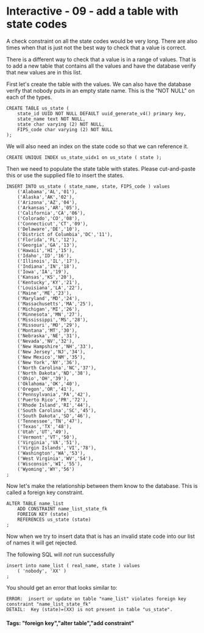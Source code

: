 



<style>
.pagebreak { page-break-before: always; }
.half { height: 200px; }
</style>





# Interactive - 09 - add a table with state codes

A check constraint on all the state codes would be very long.   There are also
times when that is just not the best way to check that a value is correct.

There is a different way to check that a value is in a range of values.
That is to add a new table that contains all the values and have the
database verify that new values are in this list.

First let's create the table with the values.  We can also have the
database verify that nobody puts in an empty state name.  This is
the "NOT NULL" on each of the types.

```
CREATE TABLE us_state (
	state_id UUID NOT NULL DEFAULT uuid_generate_v4() primary key,
	state_name text NOT NULL,
	state char varying (2) NOT NULL,
	FIPS_code char varying (2) NOT NULL
);

```

We will also need an index on the state code so that we can
reference it.


```
CREATE UNIQUE INDEX us_state_uidx1 on us_state ( state );

```

Then we need to populate the state table with states.  Please cut-and-paste
this or use the supplied file to insert the states.

```
INSERT INTO us_state ( state_name, state, FIPS_code ) values
	('Alabama','AL','01'),
	('Alaska','AK','02'),
	('Arizona','AZ','04'),
	('Arkansas','AR','05'),
	('California','CA','06'),
	('Colorado','CO','08'),
	('Connecticut','CT','09'),
	('Delaware','DE','10'),
	('District of Columbia','DC','11'),
	('Florida','FL','12'),
	('Georgia','GA','13'),
	('Hawaii','HI','15'),
	('Idaho','ID','16'),
	('Illinois','IL','17'),
	('Indiana','IN','18'),
	('Iowa','IA','19'),
	('Kansas','KS','20'),
	('Kentucky','KY','21'),
	('Louisiana','LA','22'),
	('Maine','ME','23'),
	('Maryland','MD','24'),
	('Massachusetts','MA','25'),
	('Michigan','MI','26'),
	('Minnesota','MN','27'),
	('Mississippi','MS','28'),
	('Missouri','MO','29'),
	('Montana','MT','30'),
	('Nebraska','NE','31'),
	('Nevada','NV','32'),
	('New Hampshire','NH','33'),
	('New Jersey','NJ','34'),
	('New Mexico','NM','35'),
	('New York','NY','36'),
	('North Carolina','NC','37'),
	('North Dakota','ND','38'),
	('Ohio','OH','39'),
	('Oklahoma','OK','40'),
	('Oregon','OR','41'),
	('Pennsylvania','PA','42'),
	('Puerto Rico','PR','72'),
	('Rhode Island','RI','44'),
	('South Carolina','SC','45'),
	('South Dakota','SD','46'),
	('Tennessee','TN','47'),
	('Texas','TX','48'),
	('Utah','UT','49'),
	('Vermont','VT','50'),
	('Virginia','VA','51'),
	('Virgin Islands','VI','78'),
	('Washington','WA','53'),
	('West Virginia','WV','54'),
	('Wisconsin','WI','55'),
	('Wyoming','WY','56')
;

```

Now let's make the relationship between them know to the database.
This is called a foreign key constraint.

```
ALTER TABLE name_list 
	ADD CONSTRAINT name_list_state_fk
	FOREIGN KEY (state) 
	REFERENCES us_state (state)
;

```

Now when we try to insert data that is has an invalid state code
into our list of names it will get rejected.

The following SQL will *not* run successfully

```
insert into name_list ( real_name, state ) values
	( 'nobody', 'XX' )
;
```

You should get an error that looks similar to:

```
ERROR:  insert or update on table "name_list" violates foreign key constraint "name_list_state_fk"
DETAIL:  Key (state)=(XX) is not present in table "us_state".
```

#### Tags: "foreign key","alter table","add constraint"


